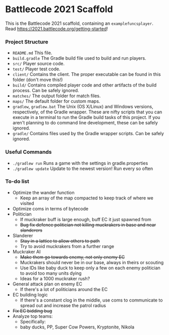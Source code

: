 # Battlecode 2021 Scaffold

This is the Battlecode 2021 scaffold, containing an `examplefuncsplayer`. Read https://2021.battlecode.org/getting-started!

### Project Structure

- `README.md`
    This file.
- `build.gradle`
    The Gradle build file used to build and run players.
- `src/`
    Player source code.
- `test/`
    Player test code.
- `client/`
    Contains the client. The proper executable can be found in this folder (don't move this!)
- `build/`
    Contains compiled player code and other artifacts of the build process. Can be safely ignored.
- `matches/`
    The output folder for match files.
- `maps/`
    The default folder for custom maps.
- `gradlew`, `gradlew.bat`
    The Unix (OS X/Linux) and Windows versions, respectively, of the Gradle wrapper. These are nifty scripts that you can execute in a terminal to run the Gradle build tasks of this project. If you aren't planning to do command line development, these can be safely ignored.
- `gradle/`
    Contains files used by the Gradle wrapper scripts. Can be safely ignored.


### Useful Commands

- `./gradlew run`
    Runs a game with the settings in gradle.properties
- `./gradlew update`
    Update to the newest version! Run every so often


### To-do list

- Optimize the wander function
    - Keep an array of the map compacted to keep track of where we visited
- Optimize coms in terms of bytecode
- Politician
    - If muckraker buff is large enough, buff EC it just spawned from
    - ~~Bug fix defence politician not killing muckrakers in base and near slanderers~~
- Slanderer
    - ~~Stay in a lattice to allow others to path~~
    - Try to avoid muckrakers from a further range
- Muckraker AI
    - ~~Make them go towards enemy, not only enemy EC~~
    - Muckrakers should never be in our base, always in theirs or scouting
    - Use IDs like baby duck to keep only a few on each enemy politician to avoid too many units dying
    - Ideas for a 1000 muckraker rush?
- General attack plan on enemy EC
    - If there's a lot of politicians around the EC
- EC building logic
    - If there's a constant clog in the middle, use coms to communicate to spread out and increase the patrol radius
- ~~Fix EC bidding bug~~
- Analyze top teams:
    - Specifically:
    - baby ducks, PP, Super Cow Powers, Kryptonite, Nikola
